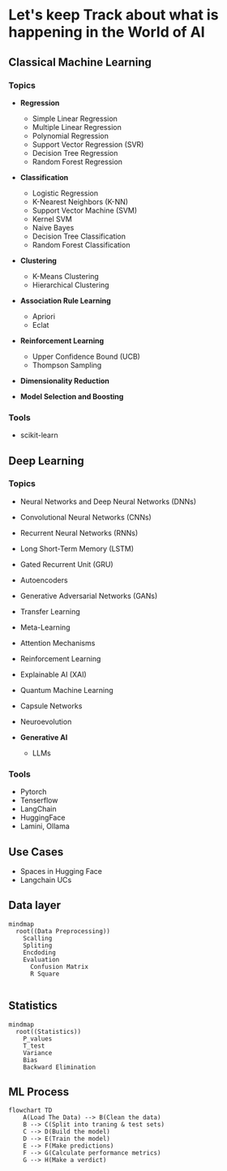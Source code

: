 # Let's keep Track about what is happening in the World of AI

## Classical Machine Learning

### Topics

- **Regression**
  - Simple Linear Regression
  - Multiple Linear Regression
  - Polynomial Regression
  - Support Vector Regression (SVR)
  - Decision Tree Regression
  - Random Forest Regression

- **Classification**
  - Logistic Regression
  - K-Nearest Neighbors (K-NN)
  - Support Vector Machine (SVM)
  - Kernel SVM
  - Naive Bayes
  - Decision Tree Classification
  - Random Forest Classification

- **Clustering**
  - K-Means Clustering
  - Hierarchical Clustering

- **Association Rule Learning**
  - Apriori
  - Eclat

- **Reinforcement Learning**
  - Upper Confidence Bound (UCB)
  - Thompson Sampling

- **Dimensionality Reduction**

- **Model Selection and Boosting**

### Tools

- scikit-learn

## Deep Learning

### Topics

- Neural Networks and Deep Neural Networks (DNNs)
- Convolutional Neural Networks (CNNs)
- Recurrent Neural Networks (RNNs)
- Long Short-Term Memory (LSTM)
- Gated Recurrent Unit (GRU)
- Autoencoders
- Generative Adversarial Networks (GANs)
- Transfer Learning
- Meta-Learning
- Attention Mechanisms
- Reinforcement Learning
- Explainable AI (XAI)
- Quantum Machine Learning
- Capsule Networks
- Neuroevolution

- **Generative AI**
  - LLMs

### Tools

- Pytorch
- Tenserflow
- LangChain
- HuggingFace
- Lamini, Ollama

## Use Cases

- Spaces in Hugging Face
- Langchain UCs

## Data layer

```mermaid
mindmap
  root((Data Preprocessing))
    Scalling
    Spliting
    Encdoding
    Evaluation  
      Confusion Matrix
      R Square
    
```

## Statistics

```mermaid
mindmap
  root((Statistics))
    P_values
    T_test
    Variance
    Bias
    Backward Elimination
```

## ML Process

```mermaid
flowchart TD
    A(Load The Data) --> B(Clean the data)
    B --> C(Split into traning & test sets)
    C --> D(Build the model)
    D --> E(Train the model)
    E --> F(Make predictions)
    F --> G(Calculate performance metrics)
    G --> H(Make a verdict)
```




